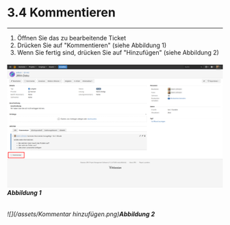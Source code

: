 # 3.4 Kommentieren

---

1. Öffnen Sie das zu bearbeitende Ticket
2. Drücken Sie auf "Kommentieren" \(siehe Abbildung 1\)
3. Wenn Sie fertig sind, drücken Sie auf "Hinzufügen" \(siehe Abbildung 2\)

###### ![](/assets/Kommentieren.png)_**Abbildung 1**_

###### ![](/assets/Kommentar hinzufügen.png)_**Abbildung 2**_



